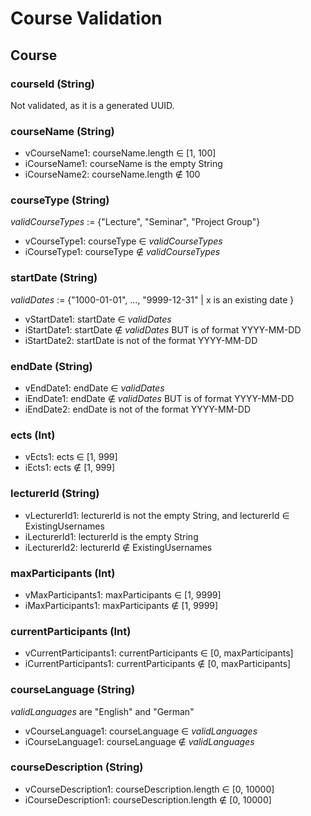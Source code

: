 # Course Validation

## Course

### courseId (String)
Not validated, as it is a generated UUID.

### courseName (String)
- vCourseName1: courseName.length ∈ [1, 100]
- iCourseName1: courseName is the empty String
- iCourseName2: courseName.length ∉ 100

### courseType (String)
*validCourseTypes* := {"Lecture", "Seminar", "Project Group"}
- vCourseType1: courseType ∈ *validCourseTypes*
- iCourseType1: courseType ∉ *validCourseTypes*

### startDate (String)
*validDates* := {"1000-01-01", ..., "9999-12-31" | x is an existing date }
- vStartDate1: startDate ∈ *validDates*
- iStartDate1: startDate ∉ *validDates* BUT is of format YYYY-MM-DD
- iStartDate2: startDate is not of the format YYYY-MM-DD

### endDate (String)
- vEndDate1: endDate ∈ *validDates*
- iEndDate1: endDate ∉ *validDates* BUT is of format YYYY-MM-DD
- iEndDate2: endDate is not of the format YYYY-MM-DD

### ects (Int)
- vEcts1: ects ∈ [1, 999]
- iEcts1: ects ∉ [1, 999]

### lecturerId (String)
- vLecturerId1: lecturerId is not the empty String, and lecturerId ∈ ExistingUsernames
- iLecturerId1: lecturerId is the empty String
- iLecturerId2: lecturerId ∉ ExistingUsernames

### maxParticipants (Int)
- vMaxParticipants1: maxParticipants ∈ [1, 9999]
- iMaxParticipants1: maxParticipants ∉ [1, 9999]
  
### currentParticipants (Int)
- vCurrentParticipants1: currentParticipants ∈ [0, maxParticipants]
- iCurrentParticipants1: currentParticipants ∉ [0, maxParticipants]

### courseLanguage (String)
*validLanguages* are "English" and "German"
- vCourseLanguage1: courseLanguage ∈ *validLanguages*
- iCourseLanguage1: courseLanguage ∉ *validLanguages*

### courseDescription (String)
- vCourseDescription1: courseDescription.length ∈ [0, 10000]
- iCourseDescription1: courseDescription.length ∉ [0, 10000]
